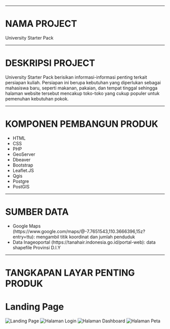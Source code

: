 <hr>
<h1>NAMA PROJECT</h1>
<p>University Starter Pack
    </p>

<hr>
<h1>DESKRIPSI PROJECT</h1>
<p>University Starter Pack berisikan informasi-informasi penting terkait persiapan kuliah. Persiapan ini berupa kebutuhan yang diperlukan sebagai mahasiswa baru, 
  seperti makanan, pakaian, dan tempat tinggal sehingga halaman website tersebut mencakup toko-toko yang cukup populer untuk pemenuhan kebutuhan pokok. 
    </p>

<hr>
<h1>KOMPONEN PEMBANGUN PRODUK</h1>
    <ul>
        <li>HTML</li>
        <li>CSS</li>
        <li>PHP</li>
        <li>GeoServer</li>
        <li>Dbeaver</li>
        <li>Bootstrap</li>
        <li>Leaflet.JS</li>
        <li>Qgis</li>
        <li>Postgre</li>
        <li>PostGIS</li>
    </ul>

<hr>
<h1>SUMBER DATA</h1>
<ul>
        <li>Google Maps (https://www.google.com/maps/@-7.7651543,110.3666396,15z?entry=ttu): mengambil titik koordinat dan jumlah penduduk</li>
        <li>Data Inageoportal (https://tanahair.indonesia.go.id/portal-web): data shapefile Provinsi D.I.Y</li>
    </ul>

<hr>
<h1>TANGKAPAN LAYAR PENTING PRODUK</h1>
<h1>Landing Page</h1>
    <img src="C:\pgwl\public\storage\images\landingpage.jpg.png" alt="Landing Page">
    <img src="![image](https://github.com/liviastags/University-Starter-Pack/assets/142877005/5ad85fe3-e716-458e-915a-5872be4ca946)" alt="Halaman Login">
    <img src="![image](https://github.com/liviastags/University-Starter-Pack/assets/142877005/c80f595a-8f3a-4e93-83db-dc871f74e03a)" alt="Halaman Dashboard">
    <img src="![image](https://github.com/liviastags/University-Starter-Pack/assets/142877005/fceaddc3-e066-44fb-93b7-a4bc7600f495)" alt="Halaman Peta">
    
